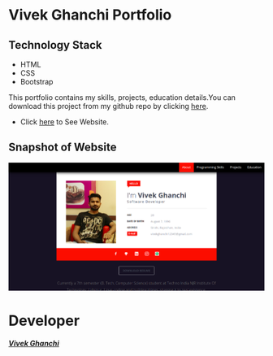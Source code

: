 Vivek Ghanchi Portfolio
=======================

##  Technology Stack

* HTML
* CSS
* Bootstrap

This portfolio contains my skills, projects, education details.You can download this project from my github repo by clicking [here](https://github.com/vivekghanchi/vivekghanchi.github.io).

* Click [here](https://vivekghanchi.github.io) to See Website.

## Snapshot of Website

![Main Page](/images/main-page.png?raw=true "Home Page")

# Developer
##### [Vivek Ghanchi](https://github.com/vivekghanchi)
